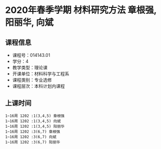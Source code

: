 # 2020年春季学期 材料研究方法 章根强, 阳丽华, 向斌






## 课程信息

- 课程号：014143.01
- 学分：4
- 教学类型：理论课
- 开课单位：材料科学与工程系
- 课程类别：专业选修
- 课程层次：本科计划内课程

## 上课时间

```
1~16周 1202 :1(3,4,5) 章根强
1~16周 1202 :1(3,4,5) 向斌
1~16周 1202 :1(3,4,5) 阳丽华
1~16周 1202 :3(6,7) 章根强
1~16周 1202 :3(6,7) 向斌
1~16周 1202 :3(6,7) 阳丽华
```

